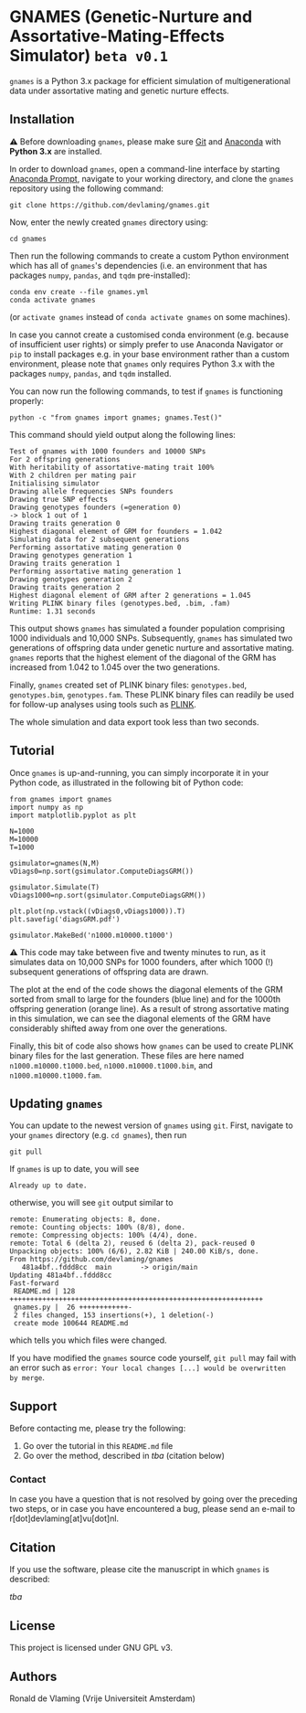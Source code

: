 # GNAMES (Genetic-Nurture and Assortative-Mating-Effects Simulator) `beta v0.1`

`gnames` is a Python 3.x package for efficient simulation of multigenerational data under assortative mating and genetic nurture effects.

## Installation

:warning: Before downloading `gnames`, please make sure [Git](https://git-scm.com/downloads) and [Anaconda](https://www.anaconda.com/) with **Python 3.x** are installed.

In order to download `gnames`, open a command-line interface by starting [Anaconda Prompt](https://docs.anaconda.com/anaconda/user-guide/getting-started/), navigate to your working directory, and clone the `gnames` repository using the following command:

```  
git clone https://github.com/devlaming/gnames.git
```

Now, enter the newly created `gnames` directory using:

```
cd gnames
```

Then run the following commands to create a custom Python environment which has all of `gnames`'s dependencies (i.e. an environment that has packages `numpy`, `pandas`, and `tqdm` pre-installed):

```
conda env create --file gnames.yml
conda activate gnames
```

(or `activate gnames` instead of `conda activate gnames` on some machines).

In case you cannot create a customised conda environment (e.g. because of insufficient user rights) or simply prefer to use Anaconda Navigator or `pip` to install packages e.g. in your base environment rather than a custom environment, please note that `gnames` only requires Python 3.x with the packages `numpy`, `pandas`, and `tqdm` installed.

You can now run the following commands, to test if `gnames` is functioning properly:
```
python -c "from gnames import gnames; gnames.Test()"
```

This command should yield output along the following lines:
```
Test of gnames with 1000 founders and 10000 SNPs
For 2 offspring generations
With heritability of assortative-mating trait 100%
With 2 children per mating pair
Initialising simulator
Drawing allele frequencies SNPs founders
Drawing true SNP effects
Drawing genotypes founders (=generation 0)
-> block 1 out of 1
Drawing traits generation 0
Highest diagonal element of GRM for founders = 1.042
Simulating data for 2 subsequent generations
Performing assortative mating generation 0
Drawing genotypes generation 1
Drawing traits generation 1
Performing assortative mating generation 1
Drawing genotypes generation 2
Drawing traits generation 2
Highest diagonal element of GRM after 2 generations = 1.045
Writing PLINK binary files (genotypes.bed, .bim, .fam)
Runtime: 1.31 seconds
```

This output shows `gnames` has simulated a founder population comprising 1000 individuals and 10,000 SNPs. Subsequently, `gnames` has simulated two generations of offspring data under genetic nurture and assortative mating. `gnames` reports that the highest element of the diagonal of the GRM has increased from 1.042 to 1.045 over the two generations.

Finally, `gnames` created set of PLINK binary files: `genotypes.bed`, `genotypes.bim`, `genotypes.fam`. These PLINK binary files can readily be used for follow-up analyses using tools such as [PLINK](https://www.cog-genomics.org/plink/).

The whole simulation and data export took less than two seconds.

## Tutorial

Once `gnames` is up-and-running, you can simply incorporate it in your Python code, as illustrated in the following bit of Python code:

```
from gnames import gnames
import numpy as np
import matplotlib.pyplot as plt

N=1000
M=10000
T=1000

gsimulator=gnames(N,M)
vDiags0=np.sort(gsimulator.ComputeDiagsGRM())

gsimulator.Simulate(T)
vDiags1000=np.sort(gsimulator.ComputeDiagsGRM())

plt.plot(np.vstack((vDiags0,vDiags1000)).T)
plt.savefig('diagsGRM.pdf')

gsimulator.MakeBed('n1000.m10000.t1000')
```

:warning: This code may take between five and twenty minutes to run, as it simulates data on 10,000 SNPs for 1000 founders, after which 1000 (!) subsequent generations of offspring data are drawn.

The plot at the end of the code shows the diagonal elements of the GRM sorted from small to large for the founders (blue line) and for the 1000th offspring generation (orange line). As a result of strong assortative mating in this simulation, we can see the diagonal elements of the GRM have considerably shifted away from one over the generations.

Finally, this bit of code also shows how `gnames` can be used to create PLINK binary files for the last generation. These files are here named `n1000.m10000.t1000.bed`, `n1000.m10000.t1000.bim`, and `n1000.m10000.t1000.fam`.

## Updating `gnames`

You can update to the newest version of `gnames` using `git`. First, navigate to your `gnames` directory (e.g. `cd gnames`), then run
```
git pull
```
If `gnames` is up to date, you will see 
```
Already up to date.
```
otherwise, you will see `git` output similar to 
```
remote: Enumerating objects: 8, done.
remote: Counting objects: 100% (8/8), done.
remote: Compressing objects: 100% (4/4), done.
remote: Total 6 (delta 2), reused 6 (delta 2), pack-reused 0
Unpacking objects: 100% (6/6), 2.82 KiB | 240.00 KiB/s, done.
From https://github.com/devlaming/gnames
   481a4bf..fddd8cc  main       -> origin/main
Updating 481a4bf..fddd8cc
Fast-forward
 README.md | 128 ++++++++++++++++++++++++++++++++++++++++++++++++++++++++++++++
 gnames.py |  26 ++++++++++++-
 2 files changed, 153 insertions(+), 1 deletion(-)
 create mode 100644 README.md
```
which tells you which files were changed.

If you have modified the `gnames` source code yourself, `git pull` may fail with an error such as `error: Your local changes [...] would be overwritten by merge`. 

## Support

Before contacting me, please try the following:

1. Go over the tutorial in this `README.md` file
2. Go over the method, described in *tba* (citation below)

### Contact

In case you have a question that is not resolved by going over the preceding two steps, or in case you have encountered a bug, please send an e-mail to r\[dot\]devlaming\[at\]vu\[dot\]nl.

## Citation

If you use the software, please cite the manuscript in which `gnames` is described:

*tba*

## License

This project is licensed under GNU GPL v3.

## Authors

Ronald de Vlaming (Vrije Universiteit Amsterdam)
